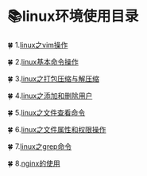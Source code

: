 # :books:linux环境使用目录


:four_leaf_clover: 1.[linux之vim操作](./linux之vim操作.md)

:four_leaf_clover: 2.[linux基本命令操作](./linux基本命令操作.md)

:four_leaf_clover: 3.[linux之打包压缩与解压缩](./linux之打包压缩与解压缩.md)

:four_leaf_clover: 4.[linux之添加和删除用户](./linux之添加和删除用户.md)

:four_leaf_clover: 5.[linux之文件查看命令](./linux之文件查看命令.md)

:four_leaf_clover: 6.[linux之文件属性和权限操作](./linux之文件属性和权限操作.md)

:four_leaf_clover: 7.[linux之grep命令](./linux之grep命令.md)

:four_leaf_clover: 8.[nginx的使用](./nginx.md)